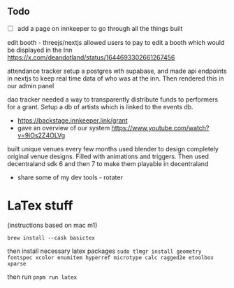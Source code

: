 ## Todo
- [ ] add a page on innkeeper to go through all the things built

edit booth - threejs/nextjs
allowed users to pay to edit a booth which would be displayed in the Inn
https://x.com/deandotland/status/1644693302661267456

attendance tracker
setup a postgres wth supabase, and made api endpoints in nextjs to keep real time data of who was at the inn. Then rendered this in our admin panel

dao tracker
needed a way to transparently distribute funds to performers for a grant. Setup a db of artists which is linked to the events db.
- https://backstage.innkeeper.link/grant
- gave an overview of our system https://www.youtube.com/watch?v=9iOs2Z4OLVg

built unique venues every few months
used blender to design completely original venue designs. Filled with animations and triggers. Then used decentraland sdk 6 and then 7 to make them playable in decentraland
- share some of my dev tools - rotater
 
# LaTex stuff

(instructions based on mac m1)

`brew install --cask basictex`

then install necessary latex packages
`sudo tlmgr install geometry fontspec xcolor enumitem hyperref microtype calc ragged2e etoolbox xparse`

then run `pnpm run latex`
